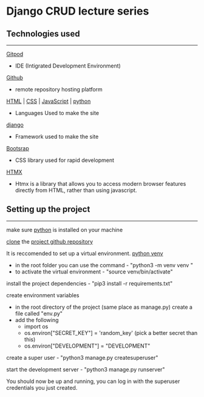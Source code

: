 # Django CRUD lecture series

## Technologies used
<hr>


[Gitpod](https://www.gitpod.io) 
- IDE (Intigrated Development Environment)

[Github](https://www.github.com)
- remote repository hosting platform

[HTML](https://developer.mozilla.org/en-US/docs/Web/HTML) | [CSS](https://developer.mozilla.org/en-US/docs/Web/CSS) | [JavaScript](https://developer.mozilla.org/en-US/docs/Web/JavaScript) |  [python](https://www.python.org/) 

- Languages Used to make the site

[django](https://www.djangoproject.com/)  

- Framework used to make the site

[Bootsrap](https://getbootstrap.com/docs/5.2/getting-started/introduction/)

- CSS library used for rapid development

[HTMX](https://htmx.org/docs/)

- Htmx is a library that allows you to access modern browser features directly from HTML, rather than using javascript.

## Setting up the project
<hr>

make sure [python](https://www.python.org/) is installed on your machine

[clone](https://docs.github.com/en/repositories/) the [project github repository](https://github.com/xiaoniuniu89/google-shopping-list)

It is reccomended to set up a virtual environment. [python venv](https://docs.python.org/3/library/venv.html)

- in the root folder you can use the command - "python3 -m venv venv " 
- to activate the virtual environment - "source venv/bin/activate" 

install the project dependencies - "pip3 install -r requirements.txt"

create environment variables
- in the root directory of the project (same place as manage.py) create a file called "env.py"
- add the following
    - import os
    - os.environ["SECRET_KEY"] = 'random_key' (pick a better secret than this)
    - os.environ["DEVELOPMENT"] = "DEVELOPMENT"

create a super user - "python3 manage.py createsuperuser"

start the development server - "python3 manage.py runserver"

You should now be up and running, you can log in with the superuser credentials you just created. 

